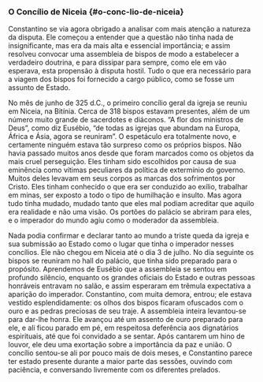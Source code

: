 ### O Concílio de Niceia {#o-conc-lio-de-niceia}

Constantino se via agora obrigado a analisar com mais atenção a natureza da disputa. Ele começou a entender que a questão não tinha nada de insignificante, mas era da mais alta e essencial importância; e assim resolveu convocar uma assembleia de bispos de modo a estabelecer a verdadeiro doutrina, e para dissipar para sempre, como ele em vão esperava, esta propensão à disputa hostil. Tudo o que era necessário para a viagem dos bispos foi fornecido a cargo público, como se fosse um assunto de Estado.

No mês de junho de 325 d.C., o primeiro concílio geral da igreja se reuniu em Niceia, na Bitínia. Cerca de 318 bispos estavam presentes, além de um número muito grande de sacerdotes e diáconos. “A flor dos ministros de Deus”, como diz Eusébio, “de todas as igrejas que abundam na Europa, África e Ásia, agora se reuniram”. O espetáculo era totalmente novo, e certamente ninguém estava tão surpreso como os próprios bispos. Não havia passado muitos anos desde que foram marcados como os objetos da mais cruel perseguição. Eles tinham sido escolhidos por causa de sua eminência como vítimas peculiares da política de extermínio do governo. Muitos deles levavam em seus corpos as marcas dos sofrimentos por Cristo. Eles tinham conhecido o que era ser conduzido ao exílio, trabalhar em minas, ser exposto a todo o tipo de humilhação e insulto. Mas agora tudo tinha mudado, mudado tanto que eles mal podiam acreditar que aquilo era realidade e não uma visão. Os portões do palácio se abriram para eles, e o imperador do mundo agiu como o moderador da assembleia.

Nada podia confirmar e declarar tanto ao mundo a triste queda da igreja e sua submissão ao Estado como o lugar que tinha o imperador nesses concílios. Ele não chegou em Niceia até o dia 3 de julho. No dia seguinte os bispos se reuniram no hall do palácio, que tinha sido preparado para o propósito. Aprendemos de Eusébio que a assembleia se sentou em profundo silêncio, enquanto os grandes oficiais do Estado e outras pessoas honráveis entravam no salão, e assim esperaram em trêmula expectativa a aparição do imperador. Constantino, com muita demora, entrou; ele estava vestido esplendidamente: os olhos dos bispos ficaram ofuscados com o ouro e as pedras preciosas de seu traje. A assembleia inteira levantou-se para dar-lhe honra. Ele avançou até um assento de ouro preparado para ele, e ali ficou parado em pé, em respeitosa deferência aos dignatários espirituais, até que foi convidado a se sentar. Após cantarem um hino de louvor, ele deu uma exortação sobre a importância da paz e união. O concílio sentou-se ali por pouco mais de dois meses, e Constantino parece ter estado presente durante a maior parte das sessões, ouvindo com paciência, e conversando livremente com os diferentes prelados.